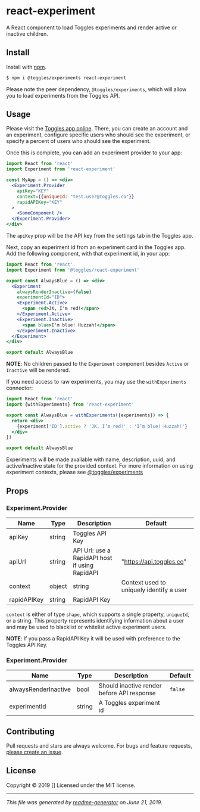 # react-experiment

A React component to load Toggles experiments and render active or inactive children.

## Install

Install with [npm](https://www.npmjs.com/).

```sh
$ npm i @toggles/experiments react-experiment
```

Please note the peer dependency, `@toggles/experiments`, which will allow you to load experiments from the Toggles API.

## Usage
Please visit the [Toggles app online](https://toggles.app/). There, you can create an account and an experiment, configure specific users who should see the experiment, or specify a percent of users who should see the experiment.

Once this is complete, you can add an experiment provider to your app:

```jsx
import React from 'react'
import Experiment from 'react-experiment'

const MyApp = () => <div>
  <Experiment.Provider
    apiKey="KEY"
    context={{uniqueId: "test.user@toggles.co"}}
    rapidAPIKey="KEY"
  >
    <SomeComponent />
  </Experiment.Provider>
</div>
```

The `apiKey` prop will be the API key from the settings tab in the Toggles app.

Next, copy an experiment id from an experiment card in the Toggles app. Add the following component, with that experiment id, in your app:

```jsx
import React from 'react'
import Experiment from '@toggles/react-experiment'

export const AlwaysBlue = () => <div>
  <Experiment
    alwaysRenderInactive={false}
    experimentId="ID">
    <Experiment.Active>
      <span red>JK, I'm red!</span>
    </Experiment.Active>
    <Experiment.Inactive>
      <span blue>I'm blue! Huzzah!</span>
    </Experiment.Inactive>
  </Experiment>
</div>

export default AlwaysBlue
```

**NOTE**: No children passed to the `Experiment` component besides `Active` or `Inactive` will be rendered.

If you need access to raw experiments, you may use the `withExperiments` connector:

```jsx
import React from 'react'
import {withExperiments} from 'react-experiment'

export const AlwaysBlue = withExperiments({experiments}) => {
  return <div>
    {experiment['ID'].active ? 'JK, I’m red!' : 'I’m blue! Huzzah!'}
  </div>
})

export default AlwaysBlue
```

Experiments will be made available with name, description, uuid, and active/inactive state for the provided context. For more information on using experiment contexts, please see [@toggles/experiments](https://www.npmjs.com/package/@toggles/experiments "@toggles/experiments")

## Props

### Experiment.Provider

| Name                        | Type          | Description                                    | Default                       |
| --------------------------- | ------------- | ---------------------------------------------- | ----------------------------- |
| apiKey                      | string        | Toggles API Key                                |                               |
| apiUrl                      | string        | API Url: use a RapidAPI host if using RapidAPI | "https://api.toggles.co"      |
| context                     | object|string | Context used to uniquely identify a user       |                               |
| rapidAPIKey                 | string        | RapidAPI Key                                   |                               |

`context` is either of type `shape`, which supports a single property, `uniqueId`, or a string. This property represents identifying information about a user and may be used to blacklist or whitelist active experiment users.

**NOTE**: If you pass a RapidAPI Key it will be used with preference to the Toggles API Key.

### Experiment.Provider

| Name                        | Type          | Description                                    | Default                       |
| --------------------------- | ------------- | ---------------------------------------------- | ----------------------------- |
| alwaysRenderInactive        | bool          | Should inactive render before API response     | `false`                       |
| experimentId                | string        | A Toggles experiment id                        |                               |

## Contributing

Pull requests and stars are always welcome. For bugs and feature requests, [please create an issue](https://github.com/btc005/react-experiment/issues).

## License

Copyright © 2019 []
Licensed under the MIT license.

***

_This file was generated by [readme-generator](https://github.com/jonschlinkert/readme-generator) on June 21, 2019._
